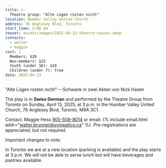 ```yaml
---
title: >-
  Theatre group: "Alte Lügen rosten nicht"
location: Humber Valley United Church
address: 76 Anglesey Blvd, Toronto
start_time: 3:00 pm
teaser: assets/images/2025-04-13-theatre-teaser.webp
contacts:
  - walter
  - maggie
cost: |
  Members: $20
  Non-members: $25
  Youth (under 16): $10
  Children (under 7): free
date: 2025-04-13
---
```


"Alte Lügen rosten nicht"---Schwank in zwei Akten von Nick Hasler

The play is in **Swiss German** and performed by the Theatre Group from Toronto
on Sunday, April 13, 2025, at 3 p.m. in the Humber Valley United Church, 76
Anglesey Blvd, Toronto, M9A 3C1.

Contact: Maggie Hess [905-508-8014][tel] or email: {% include email.html
addr="walter.brunner@sympatico.ca" %}. Pre-registrations are appreciated, but
not required.

Important changes to note:

In Toronto we are at a new location (parking is available) and the play starts
at 3 p.m. We will not be able to serve lunch but will have beverages and
pastries available.

[tel]: <tel:905-508-8014>
